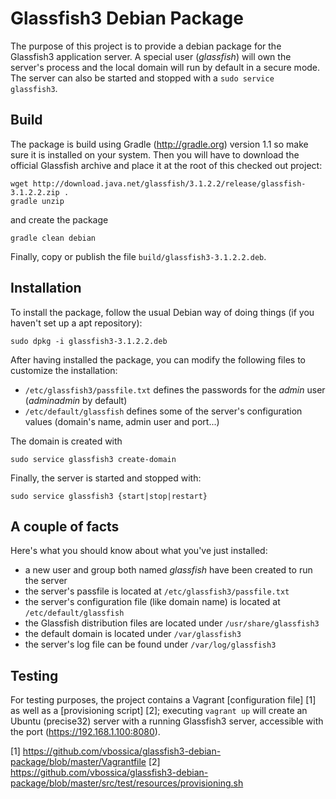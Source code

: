 Glassfish3 Debian Package
=========================

The purpose of this project is to provide a debian package for the Glassfish3 application server. A special user (_glassfish_) will own the server's process and the local domain will run by default in a secure mode. The server can also be started and stopped with a `sudo service glassfish3`.  

Build
-----

The package is build using Gradle (http://gradle.org) version 1.1 so make sure it is installed on your system. Then you will have to download the official Glassfish archive and place it at the root of this checked out project:

    wget http://download.java.net/glassfish/3.1.2.2/release/glassfish-3.1.2.2.zip .
    gradle unzip

and create the package

    gradle clean debian

Finally, copy or publish the file `build/glassfish3-3.1.2.2.deb`.

Installation
------------

To install the package, follow the usual Debian way of doing things (if you haven't set up a apt repository):

    sudo dpkg -i glassfish3-3.1.2.2.deb

After having installed the package, you can modify the following files to customize the installation:

  * `/etc/glassfish3/passfile.txt` defines the passwords for the _admin_ user (_adminadmin_ by default)
  * `/etc/default/glassfish` defines some of the server's configuration values (domain's name, admin user and port...)

The domain is created with

    sudo service glassfish3 create-domain

Finally, the server is started and stopped with:

    sudo service glassfish3 {start|stop|restart}

A couple of facts
-----------------

Here's what you should know about what you've just installed:

* a new user and group both named _glassfish_ have been created to run the server
* the server's passfile is located at `/etc/glassfish3/passfile.txt`
* the server's configuration file (like domain name) is located at `/etc/default/glassfish`
* the Glassfish distribution files are located under `/usr/share/glassfish3`
* the default domain is located under `/var/glassfish3`
* the server's log file can be found under `/var/log/glassfish3`

Testing
-------

For testing purposes, the project contains a Vagrant [configuration file] [1] as well as a [provisioning script] [2]; executing `vagrant up` will create an Ubuntu (precise32) server with a running Glassfish3 server, accessible with the port (https://192.168.1.100:8080).

  [1] https://github.com/vbossica/glassfish3-debian-package/blob/master/Vagrantfile
  [2] https://github.com/vbossica/glassfish3-debian-package/blob/master/src/test/resources/provisioning.sh
